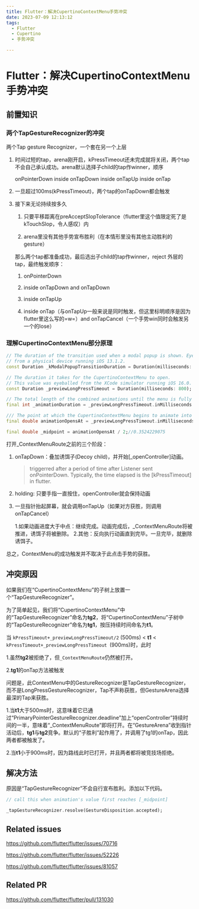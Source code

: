 ```yaml
---
title: Flutter：解决CupertinoContextMenu手势冲突
date: 2023-07-09 12:13:12
tags:
  - Flutter
  - Cupertino
  - 手势冲突

---
```


# Flutter：解决CupertinoContextMenu手势冲突

<!--more-->

## 前置知识

### 两个TapGestureRecognizer的冲突

两个Tap gesture Recognizer，一个套在另一个上层

1. 时间过短的tap，arena刚开启，kPressTimeout还未完成就将关闭，两个tap不会自己承认成功。arena默认选择子child的tap作winner，顺序

   onPointerDown
   inside onTapDown
   inside onTapUp
   inside onTap

2. 一旦超过100ms(kPressTimeout)，两个tap的onTapDown都会触发

3. 接下来无论持续按多久

   1. 只要平移距离在preAcceptSlopTolerance（flutter里这个值限定死了是kTouchSlop，令人感叹）内

   2. arena里没有其他手势宣布胜利（在本情形里没有其他主动胜利的gesture）

   那么两个tap都准备成功，最后选出子child的tap作winner，reject 外层的tap，最终触发顺序：

     1. onPointerDown

     2. inside onTapDown and onTapDown

     3. inside onTapUp

     4. inside onTap（与onTapUp一般来说是同时触发，但这里标明顺序是因为flutter里这么写的=w=）and onTapCancel（一个手势win同时会触发另一个的lose）

### 理解CupertinoContextMenu部分原理

```dart
// The duration of the transition used when a modal popup is shown. Eyeballed
// from a physical device running iOS 13.1.2.
const Duration _kModalPopupTransitionDuration = Duration(milliseconds: 335);

// The duration it takes for the CupertinoContextMenu to open.
// This value was eyeballed from the XCode simulator running iOS 16.0.
const Duration _previewLongPressTimeout = Duration(milliseconds: 800);

// The total length of the combined animations until the menu is fully open.
final int _animationDuration = _previewLongPressTimeout.inMilliseconds + _kModalPopupTransitionDuration.inMilliseconds;// 1,135

/// The point at which the CupertinoContextMenu begins to animate into the open position.
final double animationOpensAt = _previewLongPressTimeout.inMilliseconds / _animationDuration;// 0.704845815

final double _midpoint = animationOpensAt / 2;//0.3524229075
```

打开_ContextMenuRoute之前的三个阶段：

1. onTapDown：叠加诱饵子(Decoy child)，并开始[_openController]动画。

   > triggerred after a period of time after Listener sent onPointerDown. Typically, the time elapsed is the [kPressTimeout] in flutter.

2. holding: 只要手指一直按住，openController就会保持动画

3. 一旦指针抬起屏幕，就会调用onTapUp（如果对方获胜，则调用onTapCancel）

   1.如果动画进度大于中点：继续完成。动画完成后，_ContextMenuRoute将被推进，诱饵子将被删除。
   2.其他：反向执行动画直到完毕。一旦完毕，就删除诱饵子。

总之，ContextMenu的成功触发并不取决于此点击手势的获胜。

## 冲突原因

如果我们在“CupertinoContextMenu”的子树上放置一个“TapGestureRecognizer”。

为了简单起见，我们将“CupertinoContextMenu”中的“TapGestureRecognizer”命名为**tg2**，将“CupertinoContextMenu”子树中的“TapGestureRecognizer”命名为**tg1**，按压持续时间命名为**t1**。

当 `kPressTimeout+_previewLongPressTimeout/2` (500ms) < **t1** < `kPressTimeout+_previewLongPressTimeout `(900ms)时，此时

1.虽然**tg2**被拒绝了，但`_ContextMenuRoute`仍然被打开。

2.**tg1**的onTap方法被触发

问题是，此ContextMenu中的GestureRecognizer是TapGestureRecognizer，而不是LongPressGestureRecognizer，Tap不声称获胜，但GestureArena选择最深的Tap来获胜。

1.当**t1**大于500ms时，这意味着它已通过“PrimaryPointerGestureRecognizer.deadline”加上“openController”持续时间的一半，意味着“_ContextMenuRoute”即将打开。在“GestureArena”收到指针活动后，**tg1**与**tg2**竞争。默认的“子胜利”起作用了，并调用了tg1的onTap，因此两者都被触发了。

2.当**t1**小于900ms时，因为路线此时已打开，并且两者都将被竞技场拒绝。

## 解决方法

原因是“TapGestureRecognizer”不会自行宣布胜利。添加以下代码。

```dart
// call this when animation's value first reaches [_midpoint]

_tapGestureRecognizer.resolve(GestureDisposition.accepted);
```

## Related issues

https://github.com/flutter/flutter/issues/70716

https://github.com/flutter/flutter/issues/52226

https://github.com/flutter/flutter/issues/81057

## Related PR

https://github.com/flutter/flutter/pull/131030
